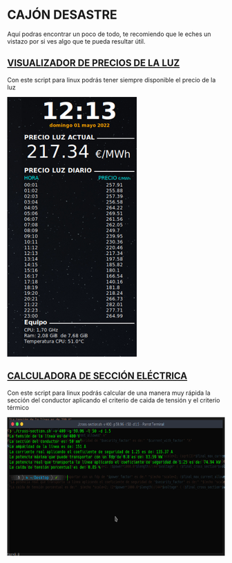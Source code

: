# CAJÓN DESASTRE
Aquí podras encontrar un poco de todo, te recomiendo que le eches un vistazo por si ves algo que te pueda resultar útil.


## [VISUALIZADOR DE PRECIOS DE LA LUZ](https://github.com/antonioescamezalvarez/Mix/tree/main/Precio%20de%20la%20luz)

Con este script para linux podrás tener siempre disponible el precio de la luz

<img src="https://github.com/antonioescamezalvarez/Mix/blob/main/Precio%20de%20la%20luz/Foto.png" width="300" height="600" />

## [CALCULADORA DE SECCIÓN ELÉCTRICA](https://github.com/antonioescamezalvarez/Mix/tree/main/Calculadora%20de%20seccion%20electrica)

Con este script para linux podrás calcular de una manera muy rápida la sección del conductor aplicando el criterio de caida de tensión y el criterio térmico

<img src="https://github.com/antonioescamezalvarez/Mix/blob/main/Calculadora%20de%20seccion%20electrica/Calculadora.png" width="600" height="320" />



